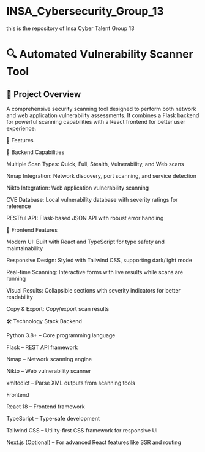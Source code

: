 # INSA_Cybersecurity_Group_13
this is the repository of Insa Cyber Talent Group 13


# 🔍 Automated Vulnerability Scanner Tool

## 📌 Project Overview

A comprehensive security scanning tool designed to perform both network and web application vulnerability assessments.
It combines a Flask backend for powerful scanning capabilities with a React frontend for better user experience.

🚀 Features

🔧 Backend Capabilities

 Multiple Scan Types: Quick, Full, Stealth, Vulnerability, and Web scans

 Nmap Integration: Network discovery, port scanning, and service detection

 Nikto Integration: Web application vulnerability scanning

 CVE Database: Local vulnerability database with severity ratings for reference

RESTful API: Flask-based JSON API with robust error handling

🎨 Frontend Features

 Modern UI: Built with React and TypeScript for type safety and maintainability

 Responsive Design: Styled with Tailwind CSS, supporting dark/light mode

 Real-time Scanning: Interactive forms with live results while scans are running

 Visual Results: Collapsible sections with severity indicators for better readability

 Copy & Export: Copy/export scan results

🛠️ Technology Stack
Backend

 Python 3.8+ – Core programming language

 Flask – REST API framework

 Nmap – Network scanning engine

 Nikto – Web vulnerability scanner

 xmltodict – Parse XML outputs from scanning tools

Frontend

 React 18 – Frontend framework

 TypeScript – Type-safe development

 Tailwind CSS – Utility-first CSS framework for responsive UI

 Next.js (Optional) – For advanced React features like SSR and routing

